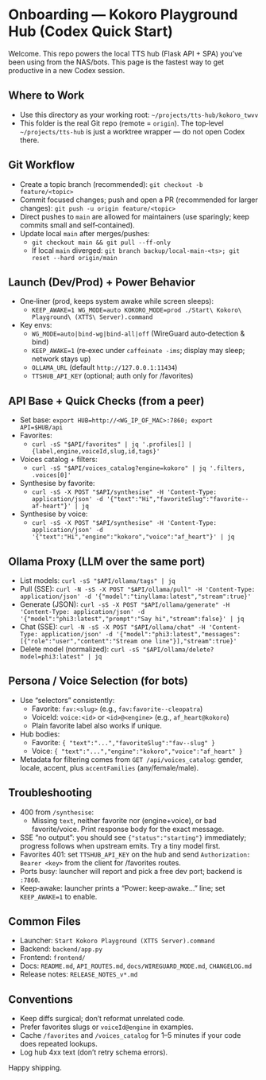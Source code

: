 # Onboarding — Kokoro Playground Hub (Codex Quick Start)

Welcome. This repo powers the local TTS hub (Flask API + SPA) you’ve been using from the NAS/bots. This page is the fastest way to get productive in a new Codex session.

## Where to Work
- Use this directory as your working root: `~/projects/tts-hub/kokoro_twvv`
- This folder is the real Git repo (remote = `origin`). The top‑level `~/projects/tts-hub` is just a worktree wrapper — do not open Codex there.

## Git Workflow
- Create a topic branch (recommended): `git checkout -b feature/<topic>`
- Commit focused changes; push and open a PR (recommended for larger changes): `git push -u origin feature/<topic>`
- Direct pushes to `main` are allowed for maintainers (use sparingly; keep commits small and self‑contained).
- Update local `main` after merges/pushes:
  - `git checkout main && git pull --ff-only`
  - If local `main` diverged: `git branch backup/local-main-<ts>; git reset --hard origin/main`

## Launch (Dev/Prod) + Power Behavior
- One‑liner (prod, keeps system awake while screen sleeps):
  - `KEEP_AWAKE=1 WG_MODE=auto KOKORO_MODE=prod ./Start\ Kokoro\ Playground\ (XTTS\ Server).command`
- Key envs:
  - `WG_MODE=auto|bind-wg|bind-all|off` (WireGuard auto‑detection & bind)
  - `KEEP_AWAKE=1` (re‑exec under `caffeinate -ims`; display may sleep; network stays up)
  - `OLLAMA_URL` (default `http://127.0.0.1:11434`)
  - `TTSHUB_API_KEY` (optional; auth only for /favorites)

## API Base + Quick Checks (from a peer)
- Set base: `export HUB=http://<WG_IP_OF_MAC>:7860; export API=$HUB/api`
- Favorites:
  - `curl -sS "$API/favorites" | jq '.profiles[] | {label,engine,voiceId,slug,id,tags}'`
- Voices catalog + filters:
  - `curl -sS "$API/voices_catalog?engine=kokoro" | jq '.filters, .voices[0]'`
- Synthesise by favorite:
  - `curl -sS -X POST "$API/synthesise" -H 'Content-Type: application/json' -d '{"text":"Hi","favoriteSlug":"favorite--af-heart"}' | jq`
- Synthesise by voice:
  - `curl -sS -X POST "$API/synthesise" -H 'Content-Type: application/json' -d '{"text":"Hi","engine":"kokoro","voice":"af_heart"}' | jq`

## Ollama Proxy (LLM over the same port)
- List models: `curl -sS "$API/ollama/tags" | jq`
- Pull (SSE): `curl -N -sS -X POST "$API/ollama/pull" -H 'Content-Type: application/json' -d '{"model":"tinyllama:latest","stream":true}'`
- Generate (JSON): `curl -sS -X POST "$API/ollama/generate" -H 'Content-Type: application/json' -d '{"model":"phi3:latest","prompt":"Say hi","stream":false}' | jq`
- Chat (SSE): `curl -N -sS -X POST "$API/ollama/chat" -H 'Content-Type: application/json' -d '{"model":"phi3:latest","messages":[{"role":"user","content":"Stream one line"}],"stream":true}'`
- Delete model (normalized): `curl -sS "$API/ollama/delete?model=phi3:latest" | jq`

## Persona / Voice Selection (for bots)
- Use “selectors” consistently:
  - Favorite: `fav:<slug>` (e.g., `fav:favorite--cleopatra`)
  - VoiceId: `voice:<id>` or `<id>@<engine>` (e.g., `af_heart@kokoro`)
  - Plain favorite label also works if unique.
- Hub bodies:
  - Favorite: `{ "text":"...","favoriteSlug":"fav--slug" }`
  - Voice: `{ "text":"...","engine":"kokoro","voice":"af_heart" }`
- Metadata for filtering comes from `GET /api/voices_catalog`: gender, locale, accent, plus `accentFamilies` (any/female/male).

## Troubleshooting
- 400 from `/synthesise`:
  - Missing `text`, neither favorite nor (engine+voice), or bad favorite/voice. Print response body for the exact message.
- SSE “no output”: you should see `{"status":"starting"}` immediately; progress follows when upstream emits. Try a tiny model first.
- Favorites 401: set `TTSHUB_API_KEY` on the hub and send `Authorization: Bearer <key>` from the client for /favorites routes.
- Ports busy: launcher will report and pick a free dev port; backend is `:7860`.
- Keep‑awake: launcher prints a “Power: keep‑awake…” line; set `KEEP_AWAKE=1` to enable.

## Common Files
- Launcher: `Start Kokoro Playground (XTTS Server).command`
- Backend: `backend/app.py`
- Frontend: `frontend/`
- Docs: `README.md`, `API_ROUTES.md`, `docs/WIREGUARD_MODE.md`, `CHANGELOG.md`
- Release notes: `RELEASE_NOTES_v*.md`

## Conventions
- Keep diffs surgical; don’t reformat unrelated code.
- Prefer favorites slugs or `voiceId@engine` in examples.
- Cache `/favorites` and `/voices_catalog` for 1–5 minutes if your code does repeated lookups.
- Log hub 4xx text (don’t retry schema errors).

Happy shipping.

